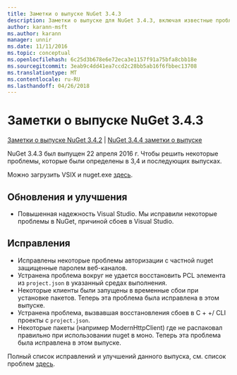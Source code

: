 ```yaml
---
title: Заметки о выпуске NuGet 3.4.3
description: Заметки о выпуске для NuGet 3.4.3, включая известные проблемы, исправленные ошибки, добавленные функции и DCR.
author: karann-msft
ms.author: karann
manager: unnir
ms.date: 11/11/2016
ms.topic: conceptual
ms.openlocfilehash: 6c25d3b678e6e72eca3e1157f91a75bfa8cbb18e
ms.sourcegitcommit: 3eab9c4dd41ea7ccd2c28bb5ab16f6fbbec13708
ms.translationtype: MT
ms.contentlocale: ru-RU
ms.lasthandoff: 04/26/2018
---
```

# <a name="nuget-343-release-notes"></a>Заметки о выпуске NuGet 3.4.3

[Заметки о выпуске NuGet 3.4.2](../release-notes/nuget-3.4.2.md) | [NuGet 3.4.4 заметки о выпуске](../release-notes/nuget-3.4.4.md)

NuGet 3.4.3 был выпущен 22 апреля 2016 г. Чтобы решить некоторые проблемы, которые были определены в 3,4 и последующих выпусках.

Можно загрузить VSIX и nuget.exe [здесь](https://dist.nuget.org/index.html).

## <a name="updates-and-improvements"></a>Обновления и улучшения

* Повышенная надежность Visual Studio. Мы исправили некоторые проблемы в NuGet, причиной сбоев в Visual Studio.

## <a name="fixes"></a>Исправления

* Исправлены некоторые проблемы авторизации с частной nuget защищенные паролем веб-каналов.
* Устранена проблема вокруг не удается восстановить PCL элемента из `project.json` в указанный средах выполнения.
* Некоторые клиенты были запущены в временные сбои при установке пакетов. Теперь эта проблема была исправлена в этом выпуске.
* Устранена проблема, вызвавшая восстановления сбоев в C + +/ CLI проекты с `project.json`.
* Некоторые пакеты (например ModernHttpClient) где не распаковал правильно при использовании nuget в моно. Теперь эта проблема была исправлена в этом выпуске.

Полный список исправлений и улучшений данного выпуска, см. список проблем [здесь](https://github.com/NuGet/Home/issues?q=is%3Aissue+milestone%3A3.4.3+is%3Aclosed).